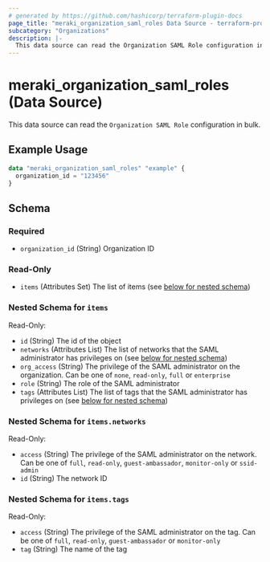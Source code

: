 ```yaml
---
# generated by https://github.com/hashicorp/terraform-plugin-docs
page_title: "meraki_organization_saml_roles Data Source - terraform-provider-meraki"
subcategory: "Organizations"
description: |-
  This data source can read the Organization SAML Role configuration in bulk.
---
```


# meraki_organization_saml_roles (Data Source)

This data source can read the `Organization SAML Role` configuration in bulk.

## Example Usage

```terraform
data "meraki_organization_saml_roles" "example" {
  organization_id = "123456"
}
```

<!-- schema generated by tfplugindocs -->
## Schema

### Required

- `organization_id` (String) Organization ID

### Read-Only

- `items` (Attributes Set) The list of items (see [below for nested schema](#nestedatt--items))

<a id="nestedatt--items"></a>
### Nested Schema for `items`

Read-Only:

- `id` (String) The id of the object
- `networks` (Attributes List) The list of networks that the SAML administrator has privileges on (see [below for nested schema](#nestedatt--items--networks))
- `org_access` (String) The privilege of the SAML administrator on the organization. Can be one of `none`, `read-only`, `full` or `enterprise`
- `role` (String) The role of the SAML administrator
- `tags` (Attributes List) The list of tags that the SAML administrator has privileges on (see [below for nested schema](#nestedatt--items--tags))

<a id="nestedatt--items--networks"></a>
### Nested Schema for `items.networks`

Read-Only:

- `access` (String) The privilege of the SAML administrator on the network. Can be one of `full`, `read-only`, `guest-ambassador`, `monitor-only` or `ssid-admin`
- `id` (String) The network ID


<a id="nestedatt--items--tags"></a>
### Nested Schema for `items.tags`

Read-Only:

- `access` (String) The privilege of the SAML administrator on the tag. Can be one of `full`, `read-only`, `guest-ambassador` or `monitor-only`
- `tag` (String) The name of the tag
